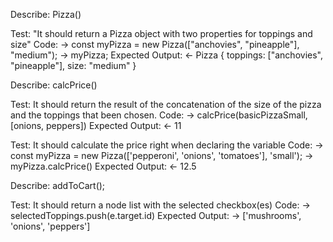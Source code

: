 Describe: Pizza()

Test: "It should return a Pizza object with two properties for toppings and size"
Code: -> const myPizza = new Pizza(["anchovies", "pineapple"], "medium");
-> myPizza;
Expected Output: <- Pizza { toppings: ["anchovies", "pineapple"], size: "medium" }

Describe: calcPrice()

Test: It should return the result of the concatenation of the size of the pizza and the toppings that been chosen.
Code: -> calcPrice(basicPizzaSmall, [onions, peppers])
Expected Output: <- 11

Test: It should calculate the price right when declaring the variable
Code: -> const myPizza = new Pizza(['pepperoni', 'onions', 'tomatoes'], 'small');
-> myPizza.calcPrice()
Expected Output: <- 12.5

Describe: addToCart();

Test: It should return a node list with the selected checkbox(es)
Code: -> selectedToppings.push(e.target.id)
Expected Output: -> ['mushrooms', 'onions', 'peppers']

